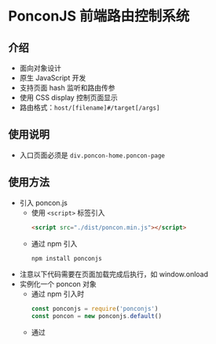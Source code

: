 # PonconJS 前端路由控制系统

## 介绍

- 面向对象设计
- 原生 JavaScript 开发
- 支持页面 hash 监听和路由传参
- 使用 CSS display 控制页面显示
- 路由格式：`host/[filename]#/target[/args]`

## 使用说明

- 入口页面必须是 `div.poncon-home.poncon-page`

## 使用方法

- 引入 poncon.js
  - 使用 `<script>` 标签引入
    ```html
    <script src="./dist/poncon.min.js"></script>
    ```
  - 通过 npm 引入
    ```bash
    npm install ponconjs
    ```
- 注意以下代码需要在页面加载完成后执行，如 window.onload
- 实例化一个 poncon 对象
    - 通过 npm 引入时
      ```js
      const ponconjs = require('ponconjs')
      const poncon = new ponconjs.default()
      ```
    - 通过 <script> 引入时
      ```js
      const poncon = new Poncon()
      ```
    - 使用 TypeScript
      ```ts
      import Poncon from 'ponconjs'
      const poncon = new Poncon()
      ```
- 注册页面列表
    ```js
    poncon.setPageList(['home', 'about'])
    ```
- 设置页面事件
    ```js
    poncon.setPage('home', function (target, dom, args) {
        console.log(target, dom, args)
    })
    poncon.setPage('about', function (target, dom, args) {
        console.log(target, dom, args)
    })
    ```
- 启动路由系统（必须在最后执行）
    ```js
    poncon.start()
    ```
- HTML页面模板
    ```html
    <div class="poncon-home poncon-page">
        <!-- Your code -->
    </div>
    
    <div class="poncon-about poncon-page">
        <!-- Your code -->
    </div>
    ```

## 打包

```bash
npm run build
```

## API

- 获取当前页面标识名称

    - `getTarget` 方法：获取当前页面标识名称
